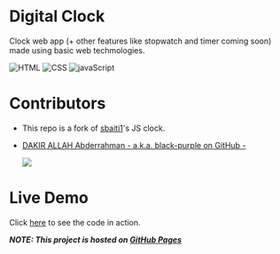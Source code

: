 # Digital Clock

Clock web app (+ other features like stopwatch and timer coming soon) made using basic web techmologies.

![HTML](https://img.shields.io/static/v1?label=%20&message=HTML&color=%23E34F26&labelColor=%23ff000000&logo=HTML5)
![CSS](https://img.shields.io/static/v1?label=%20&message=CSS&color=%231572B6&labelColor=%23ff000000&logo=Css3&logoColor=%231572B6)
![javaScript](https://img.shields.io/static/v1?label=%20&message=JavaScript&color=%23F7DF1E&labelColor=%23ff000000&logo=javaScript)



# Contributors
* This repo is a fork of [sbaiti1](https://github.com/sbaiti1/)'s JS clock.
* [DAKIR ALLAH Abderrahman - a.k.a. black-purple on GitHub -](https:/github.com/black-purple)
  
  ![](https://img.shields.io/badge/current%20position-student%2Fdev-purple)


# Live Demo

Click [here](https://black-purple.github.io/clock/html/) to see the code in action.

***NOTE: This project is hosted on [GitHub Pages](https://pages.github.com/)***
